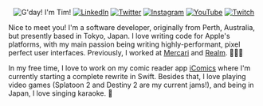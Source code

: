 <p align="center">
<img src="https://raw.githubusercontent.com/TimOliver/TimOliver/master/header.png" alt="G'day! I'm Tim!" />


<a href="https://www.linkedin.com/in/timoliverau/">
<img src="https://img.shields.io/badge/-LinkedIn-%230077B5" alt="LinkedIn"/></a> 
<a href="https://www.twitter.com/TimOliverAU">
<img src="https://img.shields.io/badge/-Twitter-%231DA1F2" alt="Twitter" /></a> 
<a href="https://www.instagram.com/timoliver">
<img src="https://img.shields.io/badge/-Instagram-%23bc2a8d" alt="Instagram" /></a> 
<a href="https://www.youtube.com/timXD">
<img src="https://img.shields.io/badge/-YouTube-%23FF0000" alt="YouTube" /></a> 
<a href="https://www.youtube.com/timXD">
<img src="https://img.shields.io/badge/-Twitch-%239146FF" alt="Twitch" /></a> 
</p>

Nice to meet you! I'm a software developer, originally from Perth, Australia, but presently based in Tokyo, Japan. I love writing code for Apple's platforms, with my main passion being writing highly-performant, pixel perfect user interfaces. Previously, I worked at [Mercari](https://mercari.jp) and [Realm](https://realm.io). 👨🏼‍💻

In my free time, I love to work on my comic reader app [iComics](http://icomics.co) where I'm currently starting a complete rewrite in Swift. Besides that, I love playing video games (Splatoon 2 and Destiny 2 are my current jams!), and being in Japan, I love singing karaoke. 🎉


